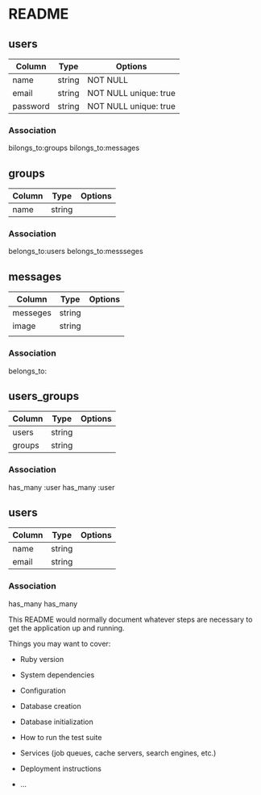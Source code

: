 # README
## users
|Column|Type|Options|
|------|----|-------|
|name|string|NOT NULL
|email|string|NOT NULL unique: true
|password|string|NOT NULL unique: true

### Association
bilongs_to:groups
bilongs_to:messages

## groups
|Column|Type|Options|
|------|----|-------|
|name|string||
### Association
belongs_to:users
belongs_to:messseges

## messages
|Column|Type|Options|
|------|----|-------|
|messeges|string|
|image|string|
|||

### Association
belongs_to:

## users_groups
|Column|Type|Options|
|------|----|-------|
|users|string|
|groups|string|

### Association
has_many :user
has_many :user

## users
|Column|Type|Options|
|------|----|-------|
|name|string|
|email|string|

### Association
has_many
has_many


This README would normally document whatever steps are necessary to get the
application up and running.

Things you may want to cover:

* Ruby version

* System dependencies

* Configuration

* Database creation

* Database initialization

* How to run the test suite

* Services (job queues, cache servers, search engines, etc.)

* Deployment instructions

* ...
